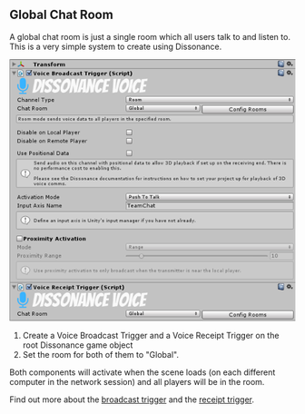 ## Global Chat Room

A global chat room is just a single room which all users talk to and listen to. This is a very simple system to create using Dissonance.

![Example of inspector for a single global chat room](../images/GlobalChatRoom_Inspector.png "Example of inspector for a single global chat room")

1. Create a Voice Broadcast Trigger and a Voice Receipt Trigger on the root Dissonance game object
2. Set the room for both of them to "Global".

Both components will activate when the scene loads (on each different computer in the network session) and all players will be in the room.

Find out more about the [broadcast trigger](../Reference/Components/Voice-Broadcast-Trigger.md) and the [receipt trigger](../Reference/Components/Voice-Receipt-Trigger.md).